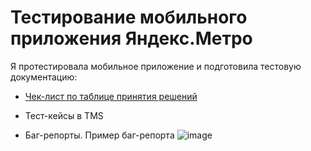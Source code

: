 # Тестирование мобильного приложения Яндекс.Метро

Я протестировала мобильное приложение и подготовила тестовую документацию:
  
- [Чек-лист по таблице принятия решений](https://docs.google.com/spreadsheets/d/1RySrCp_1ZABzsTYOZsllq_W2iV_NAP_pFinjc1bu28Q/edit?gid=0#gid=0)

- Тест-кейсы в TMS
  
- Баг-репорты. Пример баг-репорта
![image](https://github.com/Nancy2T/metro/assets/110238709/935cb19d-1dad-4d5c-b6f1-f512443d263c)
